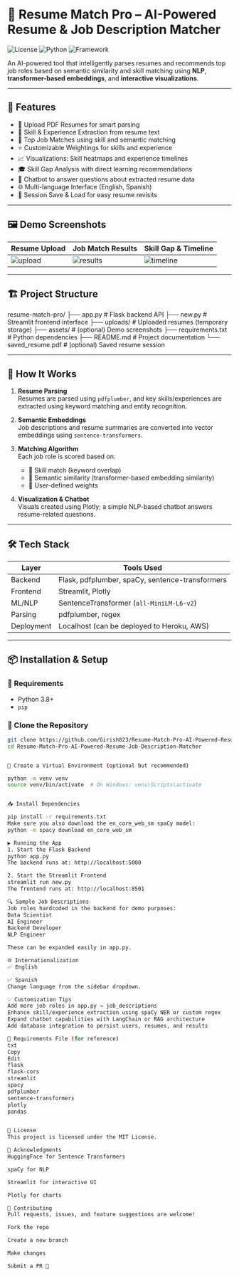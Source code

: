 # 💼 Resume Match Pro – AI-Powered Resume & Job Description Matcher

![License](https://img.shields.io/badge/license-MIT-blue.svg)
![Python](https://img.shields.io/badge/python-3.8%2B-brightgreen)
![Framework](https://img.shields.io/badge/Framework-Flask%20%7C%20Streamlit-red)

An AI-powered tool that intelligently parses resumes and recommends top job roles based on semantic similarity and skill matching using **NLP**, **transformer-based embeddings**, and **interactive visualizations**.

---

## 🚀 Features

- 📄 Upload PDF Resumes for smart parsing
- 🧠 Skill & Experience Extraction from resume text
- 🔗 Top Job Matches using skill and semantic matching
- ⭐ Customizable Weightings for skills and experience
- 📈 Visualizations: Skill heatmaps and experience timelines
- 🎓 Skill Gap Analysis with direct learning recommendations
- 💬 Chatbot to answer questions about extracted resume data
- 🌐 Multi-language Interface (English, Spanish)
- 🔄 Session Save & Load for easy resume revisits

---

## 🖼️ Demo Screenshots

| Resume Upload | Job Match Results | Skill Gap & Timeline |
|---------------|-------------------|-----------------------|
| ![upload](assets/upload.png) | ![results](assets/results.png) | ![timeline](assets/timeline.png) |

---

## 🏗️ Project Structure

resume-match-pro/
├── app.py # Flask backend API
├── new.py # Streamlit frontend interface
├── uploads/ # Uploaded resumes (temporary storage)
├── assets/ # (optional) Demo screenshots
├── requirements.txt # Python dependencies
├── README.md # Project documentation
└── saved_resume.pdf # (optional) Saved resume session



---

## 🧠 How It Works

1. **Resume Parsing**  
   Resumes are parsed using `pdfplumber`, and key skills/experiences are extracted using keyword matching and entity recognition.

2. **Semantic Embeddings**  
   Job descriptions and resume summaries are converted into vector embeddings using `sentence-transformers`.

3. **Matching Algorithm**  
   Each job role is scored based on:
   - 🔹 Skill match (keyword overlap)
   - 🔹 Semantic similarity (transformer-based embedding similarity)
   - 🔹 User-defined weights

4. **Visualization & Chatbot**  
   Visuals created using Plotly; a simple NLP-based chatbot answers resume-related questions.

---

## 🛠️ Tech Stack

| Layer       | Tools Used                                  |
|-------------|---------------------------------------------|
| Backend     | Flask, pdfplumber, spaCy, sentence-transformers |
| Frontend    | Streamlit, Plotly                           |
| ML/NLP      | SentenceTransformer (`all-MiniLM-L6-v2`)    |
| Parsing     | pdfplumber, regex                           |
| Deployment  | Localhost (can be deployed to Heroku, AWS)  |

---

## 📦 Installation & Setup

### 🔧 Requirements

- Python 3.8+
- `pip`

### 🔌 Clone the Repository

```bash
git clone https://github.com/Girish023/Resume-Match-Pro-AI-Powered-Resume-Job-Description-Matcher.git
cd Resume-Match-Pro-AI-Powered-Resume-Job-Description-Matcher


🐍 Create a Virtual Environment (optional but recommended)

python -m venv venv
source venv/bin/activate  # On Windows: venv\Scripts\activate


📥 Install Dependencies

pip install -r requirements.txt
Make sure you also download the en_core_web_sm spaCy model:
python -m spacy download en_core_web_sm

▶️ Running the App
1. Start the Flask Backend
python app.py
The backend runs at: http://localhost:5000

2. Start the Streamlit Frontend
streamlit run new.py
The frontend runs at: http://localhost:8501

🔍 Sample Job Descriptions
Job roles hardcoded in the backend for demo purposes:
Data Scientist
AI Engineer
Backend Developer
NLP Engineer

These can be expanded easily in app.py.

🌐 Internationalization
✅ English

✅ Spanish
Change language from the sidebar dropdown.

💡 Customization Tips
Add more job roles in app.py → job_descriptions
Enhance skill/experience extraction using spaCy NER or custom regex
Expand chatbot capabilities with LangChain or RAG architecture
Add database integration to persist users, resumes, and results

📁 Requirements File (for reference)
txt
Copy
Edit
flask
flask-cors
streamlit
spacy
pdfplumber
sentence-transformers
plotly
pandas


📜 License
This project is licensed under the MIT License.

🙌 Acknowledgments
HuggingFace for Sentence Transformers

spaCy for NLP

Streamlit for interactive UI

Plotly for charts

🤝 Contributing
Pull requests, issues, and feature suggestions are welcome!

Fork the repo

Create a new branch

Make changes

Submit a PR 🎉


